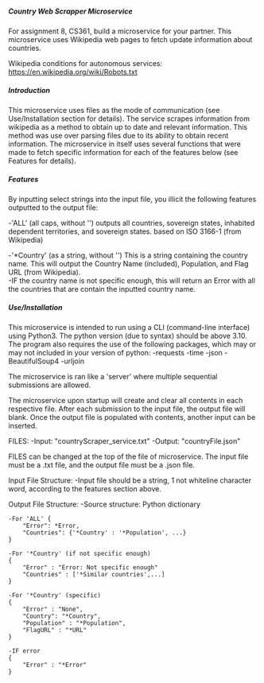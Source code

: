 ##### Country Web Scrapper Microservice 

For assignment 8, CS361, build a microservice for your partner. This microservice uses Wikipedia web pages to fetch update information about countries.  

Wikipedia conditions for autonomous services: https://en.wikipedia.org/wiki/Robots.txt

##### Introduction

This microservice uses files as the mode of communication (see Use/Installation section for details).  The service scrapes information from wikipedia as a method to obtain up to date and relevant information.  This method was use over parsing files due to its ability to obtain recent information.  The microservice in itself uses several functions that were made to fetch specific information for each of the features below (see Features for details).

##### Features

By inputting select strings into the input file, you illicit the following features outputted to the output file:

-'ALL' (all caps, without '') outputs all countries, sovereign states, inhabited dependent territories, and sovereign states. based on ISO 3166-1 (from Wikipedia)

-'*Country' (as a string, without '') This is a string containing the country name.  This will output the Country Name (included), Population, and Flag URL (from Wikipedia).  
    -IF the country name is not specific enough, this will return an Error with all the countries that are contain the inputted country name.

##### Use/Installation

This microservice is intended to run using a CLI (command-line interface) using Python3.  The python version (due to syntax)  should be above 3.10. The program also requires the use of the following packages, which may or may not included in your version of python:
    -requests
    -time
    -json
    -BeautifulSoup4
    -urljoin

The microservice is ran like a 'server' where multiple sequential submissions are allowed.  

The microservice upon startup will create and clear all contents in each respective file. After each submission to the input file, the output file will blank.  Once the output file is populated with contents, another input can be inserted.

FILES:
    -Input: "countryScraper_service.txt"
    -Output: "countryFile.json"

FILES can be changed at the top of the file of microservice.  The input file must be a .txt file, and the output file must be a .json file.  

Input File Structure:
    -Input file should be a string, 1 not whiteline character word, according to the features section above.

Output File Structure:
    -Source structure: Python dictionary
    
    -For 'ALL' {
        "Error": *Error,
        "Countries": {'*Country' : '*Population', ...}        
    }
    
    -For '*Country' (if not specific enough)
    {
        "Error" : "Error: Not specific enough"
        "Countries" : ['*Similar countries',...]
    }
    
    -For '*Country' (specific)
    {
        "Error" : "None",
        "Country": "*Country",
        "Population" : "*Population",
        "FlagURL" : "*URL"
    }
    
    -IF error
    {
        "Error" : "*Error"
    }
